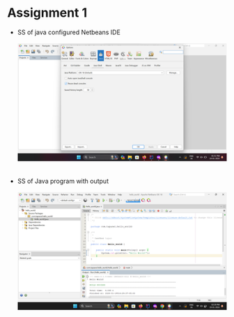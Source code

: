 # Assignment 1
* SS of java configured Netbeans IDE </br></br>
  <img src="/semester-1/INFO5100 - Application Engineering and Development/assignments/assignment-1/netbeans_screenshot.png" width="500"/></br></br></br>
* SS of Java program with output </br></br>
  <img src="/semester-1/INFO5100 - Application Engineering and Development/assignments/assignment-1/java_code.png" width="500"/>
